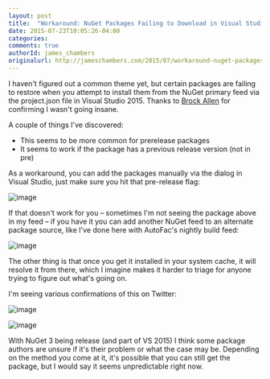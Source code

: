 ```yaml
---
layout: post
title:  "Workaround: NuGet Packages Failing to Download in Visual Studio 2015 RTM"
date: 2015-07-23T10:05:26-04:00
categories:
comments: true
authorId: james_chambers
originalurl: http://jameschambers.com/2015/07/workaround-nuget-packages-failing-to-download-in-visual-studio-2015-rtm/
---
```


I haven't figured out a common theme yet, but certain packages are failing to restore when you attempt to install them from the NuGet primary feed via the project.json file in Visual Studio 2015. Thanks to [Brock Allen][1] for confirming I wasn't going insane.

<!--more-->

A couple of things I've discovered:

* This seems to be more common for prerelease packages
* It seems to work if the package has a previous release version (not in pre)

As a workaround, you can add the packages manually via the dialog in Visual Studio, just make sure you hit that pre-release flag:

![image][2]

If that doesn't work for you – sometimes I'm not seeing the package above in my feed – if you have it you can add another NuGet feed to an alternate package source, like I've done here with AutoFac's nightly build feed:

![image][3]

The other thing is that once you get it installed in your system cache, it will resolve it from there, which I imagine makes it harder to triage for anyone trying to figure out what's going on.

I'm seeing various confirmations of this on Twitter:

![image][4]

![image][5]

With NuGet 3 being release (and part of VS 2015) I think some package authors are unsure if it's their problem or what the case may be. Depending on the method you come at it, it's possible that you can still get the package, but I would say it seems unpredictable right now.

[1]: https://twitter.com/BrockLAllen
[2]: http://jameschambers.com/wp-content/uploads/2015/07/image3.png "image"
[3]: http://jameschambers.com/wp-content/uploads/2015/07/image_thumb1.png "image"
[4]: http://jameschambers.com/wp-content/uploads/2015/07/image5.png "image"
[5]: http://jameschambers.com/wp-content/uploads/2015/07/image6.png "image"
  